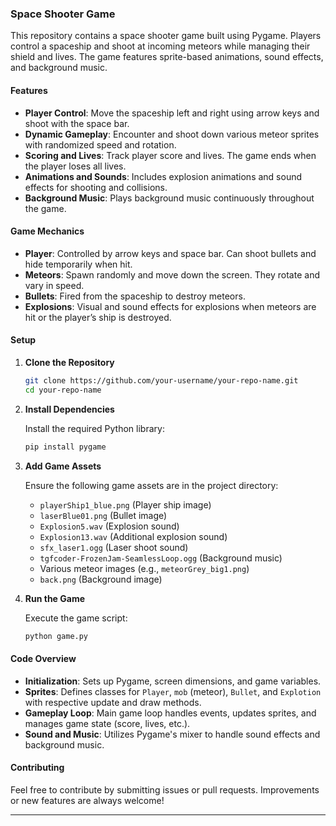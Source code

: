 ### Space Shooter Game

This repository contains a space shooter game built using Pygame. Players control a spaceship and shoot at incoming meteors while managing their shield and lives. The game features sprite-based animations, sound effects, and background music.

#### Features

- **Player Control**: Move the spaceship left and right using arrow keys and shoot with the space bar.
- **Dynamic Gameplay**: Encounter and shoot down various meteor sprites with randomized speed and rotation.
- **Scoring and Lives**: Track player score and lives. The game ends when the player loses all lives.
- **Animations and Sounds**: Includes explosion animations and sound effects for shooting and collisions.
- **Background Music**: Plays background music continuously throughout the game.

#### Game Mechanics

- **Player**: Controlled by arrow keys and space bar. Can shoot bullets and hide temporarily when hit.
- **Meteors**: Spawn randomly and move down the screen. They rotate and vary in speed.
- **Bullets**: Fired from the spaceship to destroy meteors.
- **Explosions**: Visual and sound effects for explosions when meteors are hit or the player’s ship is destroyed.

#### Setup

1. **Clone the Repository**

   ```bash
   git clone https://github.com/your-username/your-repo-name.git
   cd your-repo-name
   ```

2. **Install Dependencies**

   Install the required Python library:

   ```bash
   pip install pygame
   ```

3. **Add Game Assets**

   Ensure the following game assets are in the project directory:
   - `playerShip1_blue.png` (Player ship image)
   - `laserBlue01.png` (Bullet image)
   - `Explosion5.wav` (Explosion sound)
   - `Explosion13.wav` (Additional explosion sound)
   - `sfx_laser1.ogg` (Laser shoot sound)
   - `tgfcoder-FrozenJam-SeamlessLoop.ogg` (Background music)
   - Various meteor images (e.g., `meteorGrey_big1.png`)
   - `back.png` (Background image)

4. **Run the Game**

   Execute the game script:

   ```bash
   python game.py
   ```

#### Code Overview

- **Initialization**: Sets up Pygame, screen dimensions, and game variables.
- **Sprites**: Defines classes for `Player`, `mob` (meteor), `Bullet`, and `Explotion` with respective update and draw methods.
- **Gameplay Loop**: Main game loop handles events, updates sprites, and manages game state (score, lives, etc.).
- **Sound and Music**: Utilizes Pygame's mixer to handle sound effects and background music.

#### Contributing

Feel free to contribute by submitting issues or pull requests. Improvements or new features are always welcome!

---
